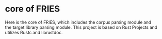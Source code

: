 # core of FRIES

Here is the core of FRIES, which includes the corpus parsing module and the target library parsing module. This project is based on Rust Projects and utilizes Rustc and librustdoc.
